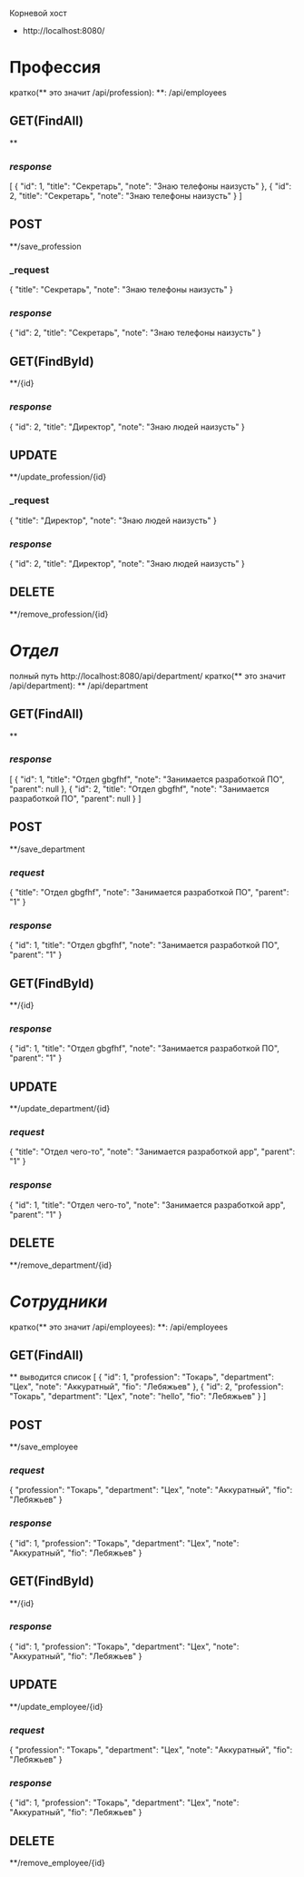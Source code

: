 Корневой хост
* http://localhost:8080/


# **Профессия**

кратко(** это значит /api/profession):
**: /api/employees



## GET(FindAll)

**

### _response_
[
{
"id": 1,
"title": "Секретарь",
"note": "Знаю телефоны наизусть"
},
{
"id": 2,
"title": "Секретарь",
"note": "Знаю телефоны наизусть"
}
]

## POST

**/save_profession

### _request

{
"title": "Секретарь",
"note": "Знаю телефоны наизусть"
}


### _response_
{
"id": 2,
"title": "Секретарь",
"note": "Знаю телефоны наизусть"
}

## GET(FindById)
**/{id}
### _response_
{
"id": 2,
"title": "Директор",
"note": "Знаю людей наизусть"
}


## UPDATE

**/update_profession/{id}
### _request
{
"title": "Директор",
"note": "Знаю людей наизусть"
}

### _response_
{
"id": 2,
"title": "Директор",
"note": "Знаю людей наизусть"
}

## DELETE

**/remove_profession/{id}









# _Отдел_

полный путь
http://localhost:8080/api/department/
кратко(** это значит /api/department):
**
/api/department



## GET(FindAll)

**
### _response_
[
{
"id": 1,
"title": "Отдел gbgfhf",
"note": "Занимается разработкой ПО",
"parent": null
},
{
"id": 2,
"title": "Отдел gbgfhf",
"note": "Занимается разработкой ПО",
"parent": null
}
]

## POST

**/save_department

### _request_
{
"title": "Отдел gbgfhf",
"note": "Занимается разработкой ПО",
"parent": "1"
}

### _response_
{
"id": 1,
"title": "Отдел gbgfhf",
"note": "Занимается разработкой ПО",
"parent": "1"
}

## GET(FindById)

**/{id}

### _response_
{
"id": 1,
"title": "Отдел gbgfhf",
"note": "Занимается разработкой ПО",
"parent": "1"
}

## UPDATE

**/update_department/{id}

### _request_
{
"title": "Отдел чего-то",
"note": "Занимается разработкой app",
"parent": "1"
}

### _response_
{
"id": 1,
"title": "Отдел чего-то",
"note": "Занимается разработкой app",
"parent": "1"
}


## DELETE

**/remove_department/{id}



# _Сотрудники_

кратко(** это значит /api/employees):
**: /api/employees



## GET(FindAll)

**
выводится список
[
{
"id": 1,
"profession": "Токарь",
"department": "Цех",
"note": "Аккуратный",
"fio": "Лебяжьев"
},
{
"id": 2,
"profession": "Токарь",
"department": "Цех",
"note": "hello",
"fio": "Лебяжьев"
}
]


## POST

**/save_employee

### _request_
{
"profession": "Токарь",
"department": "Цех",
"note": "Аккуратный",
"fio": "Лебяжьев"
}


### _response_
{
"id": 1,
"profession": "Токарь",
"department": "Цех",
"note": "Аккуратный",
"fio": "Лебяжьев"
}

## GET(FindById)

**/{id}

### _response_
{
"id": 1,
"profession": "Токарь",
"department": "Цех",
"note": "Аккуратный",
"fio": "Лебяжьев"
}

## UPDATE

**/update_employee/{id}

### _request_
{
"profession": "Токарь",
"department": "Цех",
"note": "Аккуратный",
"fio": "Лебяжьев"
}

### _response_
{
"id": 1,
"profession": "Токарь",
"department": "Цех",
"note": "Аккуратный",
"fio": "Лебяжьев"
}


## DELETE

**/remove_employee/{id}







